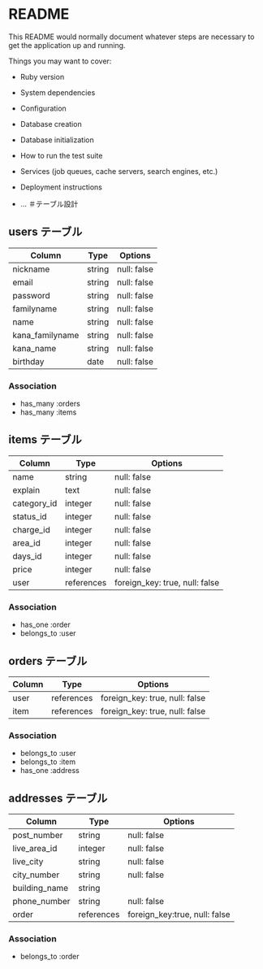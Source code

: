 # README

This README would normally document whatever steps are necessary to get the
application up and running.

Things you may want to cover:

* Ruby version

* System dependencies

* Configuration

* Database creation

* Database initialization

* How to run the test suite

* Services (job queues, cache servers, search engines, etc.)

* Deployment instructions

* ...
＃テーブル設計

## users テーブル

| Column          | Type    | Options     |
| --------        | ------  | ----------- |
| nickname        | string  | null: false |
| email           | string  | null: false |
| password        | string  | null: false |
| familyname      | string  | null: false |
| name            | string  | null: false |
| kana_familyname | string  | null: false |
| kana_name       | string  | null: false |
| birthday        | date    | null: false |

### Association

- has_many :orders
- has_many :items

## items テーブル

| Column      | Type       | Options                        |
| ------      | ------     | -----------                    |
| name        | string     | null: false                    |
| explain     | text       | null: false                    |
| category_id | integer    | null: false                    |
| status_id   | integer    | null: false                    |
| charge_id   | integer    | null: false                    |
| area_id     | integer    | null: false                    |
| days_id     | integer    | null: false                    |
| price       | integer    | null: false                    |
| user        | references | foreign_key: true, null: false |

### Association

- has_one :order
- belongs_to :user

## orders テーブル
| Column| Type       | Options                        |
| ------| ------     | -----------                    |
| user  | references | foreign_key: true, null: false |
| item  | references | foreign_key: true, null: false |

### Association

-  belongs_to :user
-  belongs_to :item 
-  has_one :address

## addresses テーブル
| Column        | Type       | Options                       |
| ------        | ------     | -----------                   |
| post_number   | string     | null: false                   |
| live_area_id  | integer    | null: false                   |
| live_city     | string     | null: false                   |
| city_number   | string     | null: false                   |
| building_name | string     |                               |
| phone_number  | string     | null: false                   |
| order         | references | foreign_key:true, null: false |

### Association
- belongs_to :order